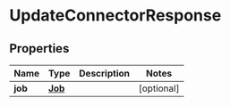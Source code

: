 

# UpdateConnectorResponse


## Properties

Name | Type | Description | Notes
------------ | ------------- | ------------- | -------------
**job** | [**Job**](Job.md) |  |  [optional]



